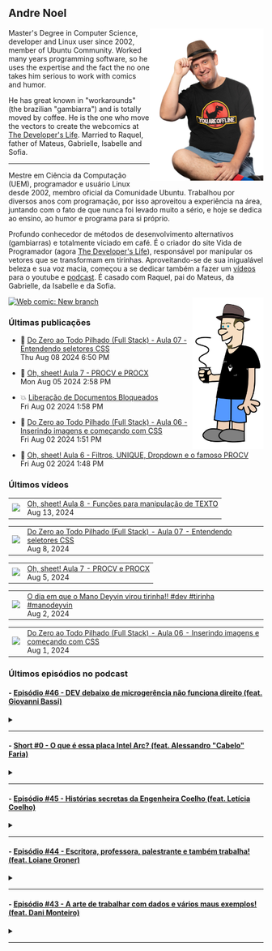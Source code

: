 ## Andre Noel

<!--
**andre-noel/andre-noel** is a ✨ _special_ ✨ repository because its `README.md` (this file) appears on your GitHub profile.

Here are some ideas to get you started:

- 🔭 I’m currently working on ...
- 🌱 I’m currently learning ...
- 👯 I’m looking to collaborate on ...
- 🤔 I’m looking for help with ...
- 💬 Ask me about ...
- 📫 How to reach me: ...
- 😄 Pronouns: ...
- ⚡ Fun fact: ...
-->

<img src="noel-github.png" align="right" height="300px">

Master's Degree in Computer Science, developer and Linux user since 2002, member of Ubuntu Community. Worked many years programming software, so he uses the expertise and the fact the no one takes him serious to work with comics and humor.

He has great known in "workarounds" (the brazilian "gambiarra") and is totally moved by coffee. He is the one who move the vectors to create the webcomics at [The Developer's Life](https://developerslife.tech/). Married to Raquel, father of Mateus, Gabrielle, Isabelle and Sofia.

---

Mestre em Ciência da Computação (UEM), programador e usuário Linux desde 2002, membro oficial da Comunidade Ubuntu. Trabalhou por diversos anos com programação, por isso aproveitou a experiência na área, juntando com o fato de que nunca foi levado muito a sério, e hoje se dedica ao ensino, ao humor e programa para si próprio.

Profundo conhecedor de métodos de desenvolvimento alternativos (gambiarras) e totalmente viciado em café. É o criador do site Vida de Programador (agora [The Developer's Life](https://developerslife.tech/)), responsável por manipular os vetores que se transformam em tirinhas. Aproveitando-se de sua inigualável beleza e sua voz macia, começou a se dedicar também a fazer um [vídeos](https://youtube.com/ProgramadorREAL) para o youtube e [podcast](https://podcast.developerslife.tech/). É casado com Raquel, pai do Mateus, da Gabrielle, da Isabelle e da Sofia.

<img src="eu2023.png" align="right" height="300px">

<a href="https://developerslife.tech/en/2022/05/30/new-branch/"><img src="https://developerslife.tech/en/uploads/2022/05/tirinhaEN-234.png" style="width:500px" alt="Web comic: New branch" /></a>

### Últimas publicações
<!-- BLOG-POST-LIST:START --><ul><li>🤯 <a href="https://developerslife.tech/pt/2024/08/08/full-stack-aula-007/">Do Zero ao Todo Pilhado &lpar;Full Stack&rpar; - Aula 07 - Entendendo seletores CSS</a><br/>Thu Aug 08 2024 6:50 PM</li></ul>
<ul><li>🤣 <a href="https://developerslife.tech/pt/2024/08/05/oh-sheet-aula-007/">Oh, sheet! Aula 7 - PROCV e PROCX</a><br/>Mon Aug 05 2024 2:58 PM</li></ul>
<ul><li>💥 <a href="https://developerslife.tech/pt/2024/08/02/liberacao-de-documentos-bloqueados/">Liberação de Documentos Bloqueados</a><br/>Fri Aug 02 2024 1:58 PM</li></ul>
<ul><li>💬 <a href="https://developerslife.tech/pt/2024/08/02/full-stack-aula-006/">Do Zero ao Todo Pilhado &lpar;Full Stack&rpar; - Aula 06 - Inserindo imagens e começando com CSS</a><br/>Fri Aug 02 2024 1:51 PM</li></ul>
<ul><li>🤣 <a href="https://developerslife.tech/pt/2024/08/02/oh-sheet-aula-006/">Oh, sheet! Aula 6 - Filtros, UNIQUE, Dropdown e o famoso PROCV</a><br/>Fri Aug 02 2024 1:48 PM</li></ul>
<!-- BLOG-POST-LIST:END -->

### Últimos vídeos
<!-- YOUTUBE:START --><table><tr><td><a href="https://www.youtube.com/watch?v=HJt3Q0YHxKo"><img width="140px" src="https://i.ytimg.com/vi/HJt3Q0YHxKo/mqdefault.jpg"></a></td>
<td><a href="https://www.youtube.com/watch?v=HJt3Q0YHxKo">Oh, sheet! Aula 8 - Funções para manipulação de TEXTO</a><br/>Aug 13, 2024</td></tr></table>
<table><tr><td><a href="https://www.youtube.com/watch?v=rW8HLaV1epI"><img width="140px" src="https://i.ytimg.com/vi/rW8HLaV1epI/mqdefault.jpg"></a></td>
<td><a href="https://www.youtube.com/watch?v=rW8HLaV1epI">Do Zero ao Todo Pilhado &lpar;Full Stack&rpar; - Aula 07 - Entendendo seletores CSS</a><br/>Aug 8, 2024</td></tr></table>
<table><tr><td><a href="https://www.youtube.com/watch?v=qpKHbcu5JYU"><img width="140px" src="https://i.ytimg.com/vi/qpKHbcu5JYU/mqdefault.jpg"></a></td>
<td><a href="https://www.youtube.com/watch?v=qpKHbcu5JYU">Oh, sheet! Aula 7 - PROCV e PROCX</a><br/>Aug 5, 2024</td></tr></table>
<table><tr><td><a href="https://www.youtube.com/watch?v=f3hax-8JtV4"><img width="140px" src="https://i.ytimg.com/vi/f3hax-8JtV4/mqdefault.jpg"></a></td>
<td><a href="https://www.youtube.com/watch?v=f3hax-8JtV4">O dia em que o Mano Deyvin virou tirinha!! #dev #tirinha #manodeyvin</a><br/>Aug 2, 2024</td></tr></table>
<table><tr><td><a href="https://www.youtube.com/watch?v=TyqWhaSntcU"><img width="140px" src="https://i.ytimg.com/vi/TyqWhaSntcU/mqdefault.jpg"></a></td>
<td><a href="https://www.youtube.com/watch?v=TyqWhaSntcU">Do Zero ao Todo Pilhado &lpar;Full Stack&rpar; - Aula 06 - Inserindo imagens e começando com CSS</a><br/>Aug 1, 2024</td></tr></table>
<!-- YOUTUBE:END -->

### Últimos episódios no podcast
<!-- PODCAST:START -->
 #### - [Episódio #46 - DEV debaixo de microgerência não funciona direito (feat. Giovanni Bassi)](https://podcasters.spotify.com/pod/show/vidadeprogramador/episodes/Episdio-46---DEV-debaixo-de-microgerncia-no-funciona-direito-feat--Giovanni-Bassi-e29rkmp) 
 <details><summary></summary> <p>Uma conversa supimpa, gravada diretamente no TDC Business, junto com o podcast &quot;Tem Tempo Pra Pergunta?&quot;. Conversei com o Giovanni Bassi, que tem uma história muito legal de empreendedorismo e gestão, é um dos fundadores da Lambda3, que foi adquirida pelo grupo TIVIT.</p>
<p><br></p>
<p>Conversamos sobre desenvolvimento, trabalho remoto ou presencial, gestão de equipes, gambiarras e mais...</p>
<p><br></p>
<p>Foi a primeira vez onde foi gravado presencialmente, com vídeo, provavelmente vai ser a única, portanto vocês podem acompanhar o podcast pelo link podcast.developerslife.tech ou em qualquer agregador de podcasts. Tem muito episódio bom por lá, dê uma olhada que você vai gostar!</p>
<p><br></p>
<p>https://podcast.developerslife.tech/</p>
<p>
Siga-me nas redes:
Twitter: https://twitter.com/ProgramadorREAL
Instagram: https://instagram.com/programadorreal<br></p>
 </details> 
 <hr /> 

 #### - [Short #0 - O que é essa placa Intel Arc? (feat. Alessandro "Cabelo" Faria)](https://podcasters.spotify.com/pod/show/vidadeprogramador/episodes/Short-0---O-que--essa-placa-Intel-Arc--feat--Alessandro-Cabelo-Faria-e1ujcui) 
 <details><summary></summary> <p>Você já ouviu falar na nova placa Intel Arc? É uma placa com GPU top, para concorrer com as famosas RTX, focada em processamento de Inteligência Artificial.</p>
<p>Como eu não sou expert nessa área, quem está comigo no episódio é o grande Cabelo, que é expert em inovação e que criou a primeira imagem Linux com driver nativo para essa nova placa.</p>
<p>Links citados no vídeo:</p>
<ul>
 <li><a href="https://sempreupdate.com.br/brasileiro-disponibiliza-primeira-imagem-linux-no-mundo-com-kernel-6-2-nativo-e-driver-opensource-da-intel-arc-estavel/">Brasileiro disponibiliza primeira imagem Linux no mundo com kernel 6.2 nativo e driver opensource da Intel ARC estável</a></li>
 <li><a href="https://adrenaline.com.br/noticias/v/70485/intel-anuncia-arc-marca-que-ira-concorrer-com-nvidia-geforce-e-amd-radeon-no-mercado">Intel anuncia Arc, marca que irá concorrer com NVIDIA GeForce e AMD Radeon no mercado</a></li>
  <li><a href="https://adrenaline.com.br/noticias/v/76734/gpu-intel-arc-a380-suporta-displayport-20-por-padrao-mas-nao-ha-monitor-compativel-ainda">GPU Intel Arc A380 suporta DisplayPort 2.0 por padrão, mas não há monitor compatível ainda</a></li>
</ul>
<p><br></p>
 </details> 
 <hr /> 

 #### - [Episódio #45 - Histórias secretas da Engenheira Coelho (feat. Letícia Coelho)](https://podcasters.spotify.com/pod/show/vidadeprogramador/episodes/Episdio-45---Histrias-secretas-da-Engenheira-Coelho-feat--Letcia-Coelho-e1lm63h) 
 <details><summary></summary> <p>Uma conversa com a Letícia Coelho (conhecida como Engenheira Coelho), sobre o que ela faz, como começou, como queimou plaquinhas e etc.</p>
<p>Links da letícia:</p>
<p>Twitter: https://twitter.com/EngineerRabbit</p>
<p>Instagram: https://instagram.com/engenheira.coelho</p>
<p>Linktree: https://linktr.ee/engenheira.coelho</p>
 </details> 
 <hr /> 

 #### - [Episódio #44 - Escritora, professora, palestrante e também trabalha! (feat. Loiane Groner)](https://podcasters.spotify.com/pod/show/vidadeprogramador/episodes/Episdio-44---Escritora--professora--palestrante-e-tambm-trabalha--feat--Loiane-Groner-e1l3fvf) 
 <details><summary></summary> <p>Um papo gostoso com a Loiane Groner sobre Angular, Java, aulas, gambiarras, mundo financeiro e etc.!</p>
<p>Dá o play e aproveite!</p>
<p>Links:</p>
<p>Canal da Loiane: https://www.youtube.com/loianegroner</p>
 </details> 
 <hr /> 

 #### - [Episódio #43 - A arte de trabalhar com dados e vários maus exemplos! (feat. Dani Monteiro)](https://podcasters.spotify.com/pod/show/vidadeprogramador/episodes/Episdio-43---A-arte-de-trabalhar-com-dados-e-vrios-maus-exemplos--feat--Dani-Monteiro-e1kpu2i) 
 <details><summary></summary> <p>Uma conversa gostosa com a Dani Monteiro, que manda muito bem na engenharia de dados, onde conversamos sobre dados, mas principalmente sobre vários maus exemplos para relaxar e compartilhar com o mundo essa dor :D</p>
<p>Perfil da Dani: https://www.linkedin.com/in/danimonteirodba/</p>
 </details> 
 <hr /> 
<!-- PODCAST:END -->